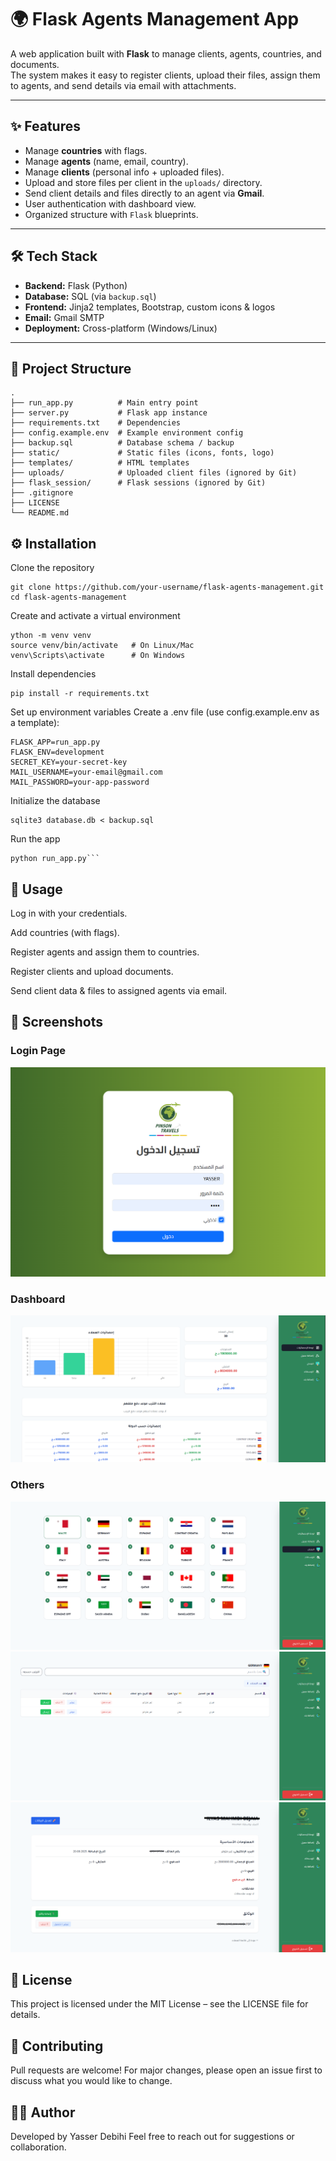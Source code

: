 # 🌍 Flask Agents Management App

A web application built with **Flask** to manage clients, agents, countries, and documents.  
The system makes it easy to register clients, upload their files, assign them to agents, and send details via email with attachments.

---

## ✨ Features
- Manage **countries** with flags.
- Manage **agents** (name, email, country).
- Manage **clients** (personal info + uploaded files).
- Upload and store files per client in the `uploads/` directory.
- Send client details and files directly to an agent via **Gmail**.
- User authentication with dashboard view.
- Organized structure with `Flask` blueprints.

---

## 🛠️ Tech Stack
- **Backend:** Flask (Python)
- **Database:** SQL (via `backup.sql`)
- **Frontend:** Jinja2 templates, Bootstrap, custom icons & logos
- **Email:** Gmail SMTP
- **Deployment:** Cross-platform (Windows/Linux)

---

## 📂 Project Structure
```text
.
├── run_app.py          # Main entry point
├── server.py           # Flask app instance
├── requirements.txt    # Dependencies
├── config.example.env  # Example environment config
├── backup.sql          # Database schema / backup
├── static/             # Static files (icons, fonts, logo)
├── templates/          # HTML templates
├── uploads/            # Uploaded client files (ignored by Git)
├── flask_session/      # Flask sessions (ignored by Git)
├── .gitignore
├── LICENSE
└── README.md
```
## ⚙️ Installation
Clone the repository
```text
git clone https://github.com/your-username/flask-agents-management.git
cd flask-agents-management
```
Create and activate a virtual environment
```text
ython -m venv venv
source venv/bin/activate   # On Linux/Mac
venv\Scripts\activate      # On Windows
```
Install dependencies
```text
pip install -r requirements.txt
```

Set up environment variables
Create a .env file (use config.example.env as a template):
```text
FLASK_APP=run_app.py
FLASK_ENV=development
SECRET_KEY=your-secret-key
MAIL_USERNAME=your-email@gmail.com
MAIL_PASSWORD=your-app-password
```

Initialize the database
```text
sqlite3 database.db < backup.sql
```

Run the app
```text
python run_app.py```
```

## 🚀 Usage

Log in with your credentials.

Add countries (with flags).

Register agents and assign them to countries.

Register clients and upload documents.

Send client data & files to assigned agents via email.

## 📸 Screenshots

### Login Page
![Login Page](screenshots/log.png)

### Dashboard
![Dashboard](screenshots/dash01.png)

### Others
![Countries](screenshots/count.png)
![clients](screenshots/count01.png)
![Details](screenshots/detail.png)




## 📜 License

This project is licensed under the MIT License – see the LICENSE
 file for details.

## 🤝 Contributing

Pull requests are welcome!
For major changes, please open an issue first to discuss what you would like to change.

## 👨‍💻 Author

Developed by Yasser Debihi
Feel free to reach out for suggestions or collaboration.









